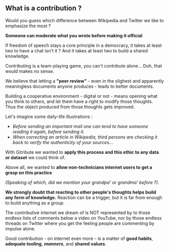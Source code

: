 ## What is a contribution ?

<!-- 🚧  &nbsp; `Redaction in progress...` -->

Would you guess which difference between Wikipedia and Twitter we like to emphasize the most ?

**Someone can moderate what you wrote before making it official**

If freedom of speech stays a core principle in a democracy, it takes at least two to have a chat isn't it ? And it takes at least two to build a shared knowledge.

Contributing is a team-playing game, you can't contribute alone... Duh, that would makes no sense.

We believe that letting a **"peer review"** - even in the slighest and apparently meaningless documents anyone produces - leads to better documents. 

Building a cooperative environment - digital or not - means opening what you think to others, and let them have a right to modify those thoughts. Thus the object produced from those thoughts gets improved.

Let's imagine some daily-life illustrations :

- _Before sending an important mail one can tend to have someone reading it again, before sending it._
- _When correcting an article in Wikipedia, third persons are checking it back to verify the authenticity of your sources..._

With Gitribute we wanted to **apply this process and this ethic to any data or dataset** we could think of.

Above all, we wanted to **allow non-technicians internet users to get a grasp on this practice** 

_(Speaking of which, did we mention your grandpa' or grandma' before ?)_.

**We strongly doubt that reacting to other people's thoughts helps build any form of knowledge.** Reaction can be a trigger, but it is far from enough to build anything as a group.

The contributive internet we dream of is NOT represented by to those endless lists of comments below a video on YouTube, nor by those endless threads on Twitter where you get the feeling people are commenting by impulse alone.

Good contribution - on internet even more - is a matter of **good habits**, **adequate tooling**, **_manners_**, and **shared values**.
